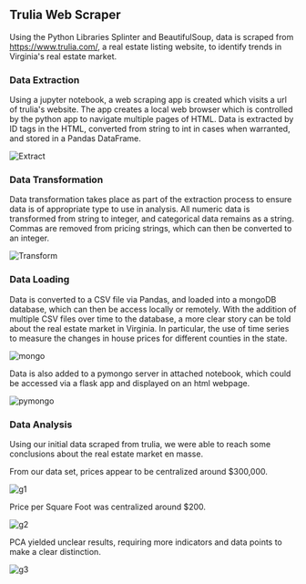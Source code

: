 ## Trulia Web Scraper
Using the Python Libraries Splinter and BeautifulSoup, data is scraped from https://www.trulia.com/, a real estate listing website, to identify trends in Virginia's real estate market. 

### Data Extraction
Using a jupyter notebook, a web scraping app is created which visits a url of trulia's website. The app creates a local web browser which is controlled by the python app to navigate multiple pages of HTML. Data is extracted by ID tags in the HTML, converted from string to int in cases when warranted, and stored in a Pandas DataFrame. 

![Extract](https://user-images.githubusercontent.com/12026338/122141913-58411b00-ce1c-11eb-9fd5-7629ef761312.PNG)


### Data Transformation
Data transformation takes place as part of the extraction process to ensure data is of appropriate type to use in analysis. All numeric data is transformed from string to integer, and categorical data remains as a string. Commas are removed from pricing strings, which can then be converted to an integer. 

![Transform](https://user-images.githubusercontent.com/12026338/122141941-655e0a00-ce1c-11eb-92e7-f37ddb6c725d.PNG)


### Data Loading
Data is converted to a CSV file via Pandas, and loaded into a mongoDB database, which can then be access locally or remotely. With the addition of multiple CSV files over time to the database, a more clear story can be told about the real estate market in Virginia. In particular, the use of time series to measure the changes in house prices for different counties in the state.

![mongo](https://user-images.githubusercontent.com/12026338/122306312-35733d00-ced6-11eb-81c2-334156505280.png)

Data is also added to a pymongo server in attached notebook, which could be accessed via a flask app and displayed on an html webpage. 

![pymongo](https://user-images.githubusercontent.com/12026338/122303263-47061600-ced1-11eb-9906-af1e879f7348.png)


### Data Analysis
Using our initial data scraped from trulia, we were able to reach some conclusions about the real estate market en masse. 

From our data set, prices appear to be centralized around $300,000.  

![g1](https://user-images.githubusercontent.com/12026338/122305937-a23a0780-ced5-11eb-8f28-ff09541fa0fc.png)


Price per Square Foot was centralized around $200.  

![g2](https://user-images.githubusercontent.com/12026338/122305999-bbdb4f00-ced5-11eb-92da-4abbba88a7e9.png)



PCA yielded unclear results, requiring more indicators and data points to make a clear distinction.   

![g3](https://user-images.githubusercontent.com/12026338/122307266-01991700-ced8-11eb-8646-19e9bd4eac5b.png)



